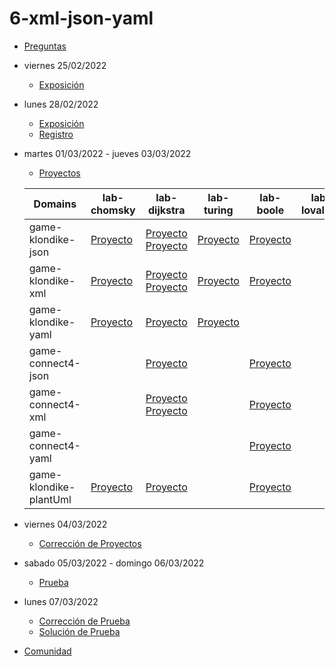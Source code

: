 # 6-xml-json-yaml

- [Preguntas](https://escuela.it/masters/master-programacion-diseno-software/estudiantes/xml-json-yaml)
- viernes 25/02/2022
  - [Exposición](https://escuela.it/masters/master-programacion-diseno-software/estudiantes/xml-json-yaml)
- lunes 28/02/2022
  - [Exposición](https://escuela.it/masters/master-programacion-diseno-software/estudiantes/xml-json-yaml)
  - [Registro]()
- martes 01/03/2022 - jueves 03/03/2022
  - [Proyectos](https://docs.google.com/spreadsheets/d/14hve8oFvBlUe5FOkmnc_4vHKhK8_ngaVkIR0xK5-UkQ/edit?usp=sharing)
  
  |Domains|lab-chomsky|lab-dijkstra|lab-turing|lab-boole|lab-lovalace|cafeteria|
  |-------|-----------|------------|---------|------------|----------|---------|
  |game-klondike-json|[Proyecto](https://github.com/USantaTecla-ed-mpds/lab-chomsky/tree/master/tech-json/game-klondike/0.0.dataLanguages)|[Proyecto](https://github.com/USantaTecla-ed-mpds/lab-dijkstra/blob/master/tech-json/game-klondike/0.0.dataLanguages/StateInitial.json) [Proyecto](https://github.com/USantaTecla-ed-mpds/lab-dijkstra/blob/master/tech-json/game-klondike/0.0.dataLanguages/StateSecond.json)|[Proyecto](https://github.com/USantaTecla-ed-mpds/lab-turing/blob/master/tech-json/game-klondike/0.0.dataLanguages/juego%20Klondike%20JSON.txt)|[Proyecto](https://github.com/USantaTecla-ed-mpds/lab-boole/tree/master/tech-json/game-klondike/0.0.dataLanguages)|            |[Crítica](https://github.com/USantaTecla-ed-mpds/cafeteria/tree/master/tech-json/game-klondike/0.0.dataLanguages)|
  |game-klondike-xml|[Proyecto](https://github.com/USantaTecla-ed-mpds/lab-chomsky/tree/master/tech-xml/game-klondike/0.0.dataLanguages)|[Proyecto](https://github.com/USantaTecla-ed-mpds/lab-dijkstra/blob/master/tech-xml/game-klondike/0.0.dataLanguages/Klondike_XML.xml) [Proyecto](https://github.com/USantaTecla-ed-mpds/lab-dijkstra/blob/master/tech-xml/game-klondike/0.0.dataLanguages/Klondike_XML2.xml)|[Proyecto](https://github.com/USantaTecla-ed-mpds/lab-turing/blob/master/tech-xml/game-klondike/0.0.dataLanguages/juego%20Klondike.txt)|[Proyecto](https://github.com/USantaTecla-ed-mpds/lab-boole/tree/master/tech-xml/game-klondike/0.0.dataLanguages)|            |[Proyecto](https://github.com/USantaTecla-ed-mpds/cafeteria/tree/master/tech-xml/game-klondike/0.0.dataLanguages)|
  |game-klondike-yaml|[Proyecto](https://github.com/USantaTecla-ed-mpds/lab-chomsky/tree/master/tech-yaml/game-klondike/0.0.dataLanguages)|[Proyecto](https://github.com/USantaTecla-ed-mpds/lab-dijkstra/blob/master/tech-yaml/game-klondike/0.0.dataLanguages/StateSecond.yaml)|[Proyecto](https://github.com/USantaTecla-ed-mpds/lab-turing/blob/master/tech-yaml/game-klondike/0.0.dataLanguages/juego%20Klondike%20YAML.txt)|            |            |[Crítica](https://github.com/USantaTecla-ed-mpds/cafeteria/tree/master/tech-yaml/game-klondike/0.0.dataLanguages)|
  |game-connect4-json |           |[Proyecto](https://github.com/USantaTecla-ed-mpds/lab-dijkstra/blob/master/tech-json/game-connect4/0.0.dataLanguages/StateSecond.json)|         |    [Proyecto](https://github.com/USantaTecla-ed-mpds/lab-boole/tree/master/tech-json/game-connect4/0.0.dataLanguages)|        |      |
  |game-connect4-xml |           |[Proyecto](https://github.com/USantaTecla-ed-mpds/lab-dijkstra/blob/master/tech-xml/game-connect4/0.0.dataLanguages/StateInitial.xml)  [Proyecto](https://github.com/USantaTecla-ed-mpds/lab-dijkstra/blob/master/tech-xml/game-connect4/0.0.dataLanguages/StateSecond.xml)   |            |[Proyecto](https://github.com/USantaTecla-ed-mpds/lab-boole/tree/master/tech-xml/game-connect4/0.0.dataLanguages)|            |         |
  |game-connect4-yaml |           |           |            |[Proyecto](https://github.com/USantaTecla-ed-mpds/lab-boole/tree/master/tech-yaml/game-connect4/0.0.dataLanguages)|                |         |
  |game-klondike-plantUml|[Proyecto](https://github.com/USantaTecla-ed-mpds/lab-chomsky/tree/master/tech-plantuml/game-klondike/semanaActual/docs/images)|[Proyecto](https://github.com/USantaTecla-ed-mpds/lab-dijkstra/tree/master/tech-plantuml/game-klondike/semanaActual)|   |[Proyecto](https://github.com/USantaTecla-ed-mpds/lab-boole/tree/master/tech-plantuml/game-klondike/semanaActual)|            |[Proyecto](https://github.com/USantaTecla-ed-mpds/cafeteria/tree/master/tech-plantuml/game-klondike/criticaUltimaSemana)|
- viernes 04/03/2022
  - [Corrección de Proyectos](https://escuela.it/master-programacion-diseno-software)
- sabado 05/03/2022 - domingo 06/03/2022
  - [Prueba](https://forms.gle/EqpC9FxDqzBRPRaF9)
- lunes 07/03/2022
  - [Corrección de Prueba](https://escuela.it/master-programacion-diseno-software)
  - [Solución de Prueba](https://docs.google.com/spreadsheets/d/1BJLRxhEZZJe-FJGWYefsP-A8Lr25RH4wJkgGOS3dHfk/edit?usp=sharing)
- [Comunidad](https://app.slack.com/client/T02S3KYD464/C02TCPHJUTU)





